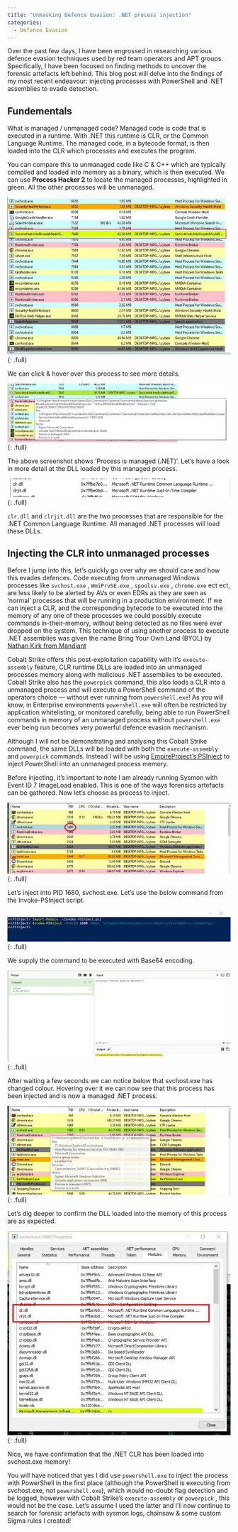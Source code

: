 ```yaml
---
title: "Unmasking Defence Evasion: .NET process injection"
categories:
  - Defence Evasion
---
```


Over the past few days, I have been engrossed in researching various defence evasion techniques used by red team operators and APT groups. Specifically, I have been focused on finding methods to uncover the forensic artefacts left behind. This blog post will delve into the findings of my most recent endeavour: injecting processes with PowerShell and .NET assemblies to evade detection.

## Fundementals

What is managed / unmanaged code? Managed code is code that is executed in a runtime. With .NET this runtime is CLR, or the Common Language Runtime. The managed code, in a bytecode format, is then loaded into the CLR which processes and executes the program.

You can compare this to unmanaged code like C & C++ which are typically compiled and loaded into memory as a binary, which is then executed. We can use **Process Hacker 2** to locate the managed processes, highlighted in green. All the other processes will be unmanaged.

[![1](/assets/images/NETProcessInjection/1.png)](/assets/images/NETProcessInjection/1.png){: .full}

We can click & hover over this process to see more details.

[![2](/assets/images/NETProcessInjection/2.png)](/assets/images/NETProcessInjection/2.png){: .full}

The above screenshot shows ‘Process is managed (.NET)’. Let’s have a look in more detail at the DLL loaded by this managed process.

[![3](/assets/images/NETProcessInjection/3.png)](/assets/images/NETProcessInjection/3.png){: .full}

`clr.dll`  and `clrjit.dll` are the two processes that are responsible for the .NET Common Language Runtime. All managed .NET processes will load these DLLs.

## Injecting the CLR into unmanaged processes

Before I jump into this, let’s quickly go over why we should care and how this evades defences. Code executing from unmanaged Windows processes like `svchost.exe` , `WmiPrvSE.exe` , `spoolsv.exe` , `chrome.exe` ect ect, are less likely to be alerted by AVs or even EDRs as they are seen as ‘normal’ processes that will be running in a production environment. If we can inject a CLR, and the corresponding bytecode to be executed into the memory of any one of these processes we could possibly execute commands in-their-memory, without being detected as no files were ever dropped on the system. This technique of using another process to execute .NET assemblies was given the name Bring Your Own Land (BYOL) by [Nathan Kirk from Mandiant](https://www.mandiant.com/resources/blog/bring-your-own-land-novel-red-teaming-technique)

Cobalt Strike offers this post-exploitation capability with it’s `execute-assembly` feature, CLR runtime DLLs are loaded into an unmanaged processes memory along with malicious .NET assemblies to be executed. Cobalt Strike also has the `powerpick` command, this also loads a CLR into a unmanaged process and will execute a PowerShell command of the operators choice — without ever running from `powershell.exe`! As you will know, in Enterprise environments `powershell.exe` will often be restricted by application whitelisting, or monitored carefully, being able to run PowerShell commands in memory of an unmanaged process without `powershell.exe` ever being run becomes very powerful defence evasion mechanism.

Although I will not be demonstrating and analysing this Cobalt Strike command, the same DLLs will be loaded with both the `execute-assembly` and `powerpick` commands. Instead I will be using [EmpireProject’s PSInject](https://github.com/EmpireProject/PSInject) to inject PowerShell into an unmanaged process memory.

Before injecting, it’s important to note I am already running Sysmon with Event ID 7 ImageLoad enabled. This is one of the ways forensics artefacts can be gathered. Now let’s choose as process to inject.

[![4](/assets/images/NETProcessInjection/4.png)](/assets/images/NETProcessInjection/4.png){: .full}

Let’s inject into PID 1680, svchost.exe. Let’s use the below command from the Invoke-PSInject script.

[![5](/assets/images/NETProcessInjection/5.png)](/assets/images/NETProcessInjection/5.png){: .full}

We supply the command to be executed with Base64 encoding.

[![6](/assets/images/NETProcessInjection/6.png)](/assets/images/NETProcessInjection/6.png){: .full}

After waiting a few seconds we can notice below that svchost.exe has changed colour. Hovering over it we can now see that this process has been injected and is now a managed .NET process.

[![7](/assets/images/NETProcessInjection/7.png)](/assets/images/NETProcessInjection/7.png){: .full}

Let’s dig deeper to confirm the DLL loaded into the memory of this process are as expected.

[![8](/assets/images/NETProcessInjection/8.png)](/assets/images/NETProcessInjection/8.png){: .full}

Nice, we have confirmation that the .NET CLR has been loaded into svchost.exe memory!

You will have noticed that yes I did use `powershell.exe` to inject the process with PowerShell in the first place (although the PowerShell is executing from svchost.exe, not `powershell.exe`), which would no-doubt flag detection and be logged, however with Cobalt Strike’s `execute-assembly` or `powerpick` , this would not be the case. Let’s assume I used the latter and I’ll now continue to search for forensic artefacts with sysmon logs, chainsaw & some custom Sigma rules I created!